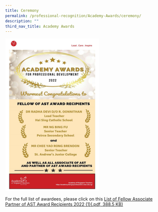 ```yaml
---
title: Ceremony
permalink: /professional-recognition/Academy-Awards/ceremony/
description: ""
third_nav_title: Academy Awards
---
```

<img src="/images/aa1.png" style="width:60%">

For the full list of awardees, please click on this [List of Fellow Associate Partner of AST Award Recipients 2022 (1)(.pdf, 388.5 KB)](/files/aac1.pdf)